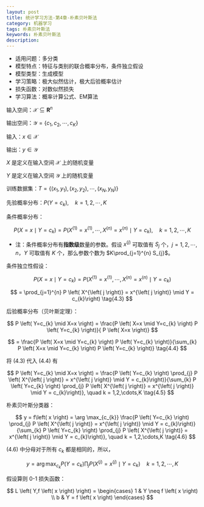 ```yaml
---
layout: post
title: 统计学习方法-第4章-朴素贝叶斯法
category: 机器学习
tags: 朴素贝叶斯法
keywords: 朴素贝叶斯法
description:
---
```


- 适用问题：多分类
- 模型特点：特征与类别的联合概率分布，条件独立假设
- 模型类型：生成模型
- 学习策略：极大似然估计，极大后验概率估计
- 损失函数：对数似然损失
- 学习算法：概率计算公式、EM算法


输入空间：$\mathcal{X} \subseteq \mathbf{R}^{n}$

输出空间：$\mathcal{Y} = \left\{ c_{1},c_{2},\cdots, c_{K} \right\}$

输入：$x \in \mathcal{X}$

输出：$y \in \mathcal{Y}$

$X$ 是定义在输入空间 $\mathcal{X}$ 上的随机变量

$Y$ 是定义在输入空间 $\mathcal{Y}$ 上的随机变量

训练数据集：$T = \left\{ \left( x_{1},y_{1} \right),\left( x_{2},y_{2} \right),\cdots,\left( x_{N},y_{N} \right) \right\}$

先验概率分布：$P \left( Y = c_{k}\right),\quad k = 1,2,\cdots,K \tag{4.1}$

条件概率分布：

$$
P \left( X = x \mid Y = c_{k}\right) = P \left( X^{\left( 1 \right)} = x^{\left( 1 \right)},\cdots,X^{\left( n \right)} = x^{\left( n \right)}\mid Y = c_{k} \right), \quad k = 1,2,\cdots,K \tag{4.2}
$$

- 注：条件概率分布有**指数级**数量的参数。假设 $x^{\left( j\right)}$ 可取值有 $S_{j}$ 个，$j = 1,2,\cdots,n$，$Y$ 可取值有 $K$ 个，那么参数个数为 $K\prod_{j=1}^{n} S_{j}$。

条件独立性假设：

$$
P \left( X = x \mid Y = c_{k}\right) = P \left( X^{\left( 1 \right)} = x^{\left( 1 \right)},\cdots, X^{\left( n \right)} = x^{\left( n \right)}\mid Y = c_{k}\right)
$$

$$
= \prod_{j=1}^{n} P \left( X^{\left( j \right)} = x^{\left( j \right)} \mid Y = c_{k}\right) \tag{4.3}
$$

后验概率分布（贝叶斯定理）：

$$
P \left( Y=c_{k} \mid X=x \right) = \frac{P \left( X=x \mid Y=c_{k} \right) P \left( Y=c_{k} \right)}{ P \left( X=x \right)}
$$

$$
= \frac{P \left( X=x \mid Y=c_{k} \right) P \left( Y=c_{k} \right)}{\sum_{k} P \left( X=x \mid Y=c_{k} \right) P \left( Y=c_{k} \right)} \tag{4.4}
$$

将 (4.3) 代入 (4.4) 有

$$
P \left( Y=c_{k} \mid X=x \right) = \frac{P \left( Y=c_{k} \right) \prod_{j} P \left( X^{\left( j \right)} = x^{\left( j \right)} \mid Y = c_{k}\right)}{\sum_{k} P \left( Y=c_{k} \right) \prod_{j} P \left( X^{\left( j \right)} = x^{\left( j \right)} \mid Y = c_{k}\right)}, \quad k = 1,2,\cdots,K \tag{4.5}
$$

朴素贝叶斯分类器：

$$
y = f\left( x \right) = \arg \max_{c_{k}} \frac{P \left( Y=c_{k} \right) \prod_{j} P \left( X^{\left( j \right)} = x^{\left( j \right)} \mid Y = c_{k}\right)}{\sum_{k} P \left( Y=c_{k} \right) \prod_{j} P \left( X^{\left( j \right)} = x^{\left( j \right)} \mid Y = c_{k}\right)}, \quad k = 1,2,\cdots,K \tag{4.6}
$$

(4.6) 中分母对于所有 $c_{k}$ 都是相同的，所以，

$$
y = \arg \max_{c_{k}} P \left( Y=c_{k} \right) \prod_{j} P \left( X^{\left( j \right)} = x^{\left( j \right)} \mid Y = c_{k}\right) \quad k = 1,2,\cdots,K \tag{4.7}
$$

假设算则 0-1 损失函数：

$$
L \left( Y,f \left( x \right) \right) =
\begin{cases}
1 & Y \neq f \left( x \right) \\
b & Y = f \left( x \right)
\end{cases}
$$